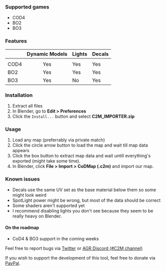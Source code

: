### Supported games
- COD4
- BO2
- BO3

### Features

|                | Dynamic Models |     Lights     |     Decals     |
| -------------  | :-----------:  | -------------  | -------------  |
|                |                |                |                |
|      COD4      |      Yes       |      Yes       |      Yes       |
|      BO2       |      Yes       |      Yes       |      Yes       |
|      BO3       |      Yes       |      No        |      Yes       |

### Installation
1. Extract all files
2. In Blender, go to **Edit > Preferences**
3. Click the `Install...` button and select **C2M_IMPORTER.zip**

### Usage
1. Load any map (preferrably via private match)
2. Click the circle arrow button to load the map and wait till map data appears
3. Click the box button to extract map data and wait untill everything's exported (might take some time).
4. In Blender, click **File > Import > CoDMap (.c2m)** and import our map.

### Known issues
- Decals use the same UV set as the base material below them so some might look weird
- SpotLight power might be wrong, but most of the data should be correct
- Some shaders aren't supported yet
- I recommend disabling lights you don't see because they seem to be really heavy on Blender.

#### On the roadmap
- CoD4 & BO3 support in the coming weeks

Feel free to report bugs via [Twitter](https://twitter.com/SHEILANff) or [AGR Discord (#C2M channel)](https://discord.gg/JcEvDBH)


If you wish to support the development of this tool, feel free to donate via [PayPal](https://paypal.me/ksheilan).
